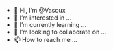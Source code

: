 - 👋 Hi, I’m @Vasoux
- 👀 I’m interested in ...
- 🌱 I’m currently learning ...
- 💞️ I’m looking to collaborate on ...
- 📫 How to reach me ...

<!---
Vasoux/Vasoux is a ✨ special ✨ repository because its `README.md` (this file) appears on your GitHub profile.
You can click the Preview link to take a look at your changes.
--->
